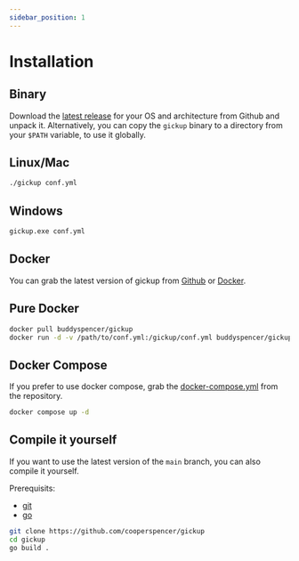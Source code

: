 ```yaml
---
sidebar_position: 1
---
```


# Installation

## Binary

Download the [latest release](https://github.com/cooperspencer/gickup/releases/latest) for your OS and architecture from Github and unpack it.
Alternatively, you can copy the `gickup` binary to a directory from your `$PATH` variable, to use it globally.

## Linux/Mac

```bash
./gickup conf.yml
```

## Windows

```cmd
gickup.exe conf.yml
```

## Docker

You can grab the latest version of gickup from [Github](https://github.com/cooperspencer/gickup/pkgs/container/gickup) or [Docker](https://hub.docker.com/r/buddyspencer/gickup).

## Pure Docker

```bash
docker pull buddyspencer/gickup
docker run -d -v /path/to/conf.yml:/gickup/conf.yml buddyspencer/gickup
```

## Docker Compose

If you prefer to use docker compose, grab the [docker-compose.yml](https://github.com/cooperspencer/gickup/blob/main/docker-compose.yml) from the repository.

```bash
docker compose up -d
```

## Compile it yourself

If you want to use the latest version of the `main` branch, you can also compile it yourself.

Prerequisits:
- [git](https://git-scm.com/)
- [go](https://go.dev/)

```bash
git clone https://github.com/cooperspencer/gickup
cd gickup
go build .
```
